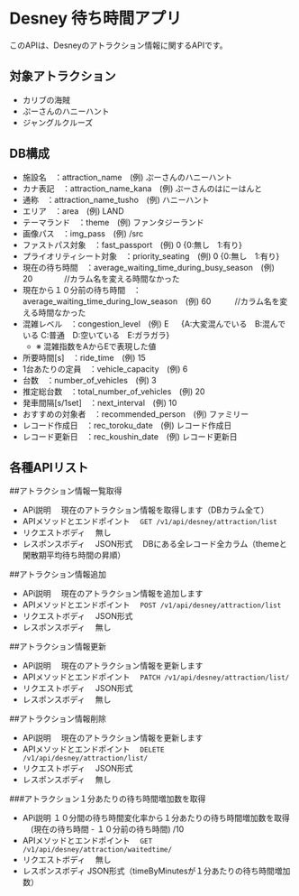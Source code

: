 # Desney 待ち時間アプリ

このAPIは、Desneyのアトラクション情報に関するAPIです。

## 対象アトラクション
- カリブの海賊
- ぷーさんのハニーハント
- ジャングルクルーズ


## DB構成
- 施設名　：attraction_name　(例) ぷーさんのハニーハント
- カナ表記　：attraction_name_kana　(例) ぷーさんのはにーはんと
- 通称　：attraction_name_tusho　(例) ハニーハント
- エリア　：area　(例) LAND
- テーマランド　：theme　(例) ファンタジーランド
- 画像パス　：img_pass　(例) /src
- ファストパス対象　：fast_passport　(例) 0  {0:無し　1:有り}
- プライオリティシート対象　：priority_seating　(例) 0  {0:無し　1:有り}
- 現在の待ち時間　：average_waiting_time_during_busy_season　(例) 20　　　　//カラム名を変える時間なかった
- 現在から１０分前の待ち時間　：average_waiting_time_during_low_season　(例) 60　　　//カラム名を変える時間なかった
- 混雑レベル　：congestion_level　(例) E 　 {A:大変混んでいる　B:混んでいる C:普通　D:空いている　E:ガラガラ}
    - ※ 混雑指数をAからEで表現した値
- 所要時間[s]　：ride_time　(例) 15
- 1台あたりの定員　：vehicle_capacity　(例) 6
- 台数　：number_of_vehicles　(例) 3
- 推定総台数　：total_number_of_vehicles　(例) 20
- 発車間隔[s/1set]　：next_interval　(例) 10
- おすすめの対象者　：recommended_person　(例) ファミリー
- レコード作成日　：rec_toroku_date　(例) レコード作成日
- レコード更新日　：rec_koushin_date　(例) レコード更新日

## 各種APIリスト

##アトラクション情報一覧取得
- APi説明
　現在のアトラクション情報を取得します（DBカラム全て）
- APIメソッドとエンドポイント
　`GET /v1/api/desney/attraction/list`
- リクエストボディ
　無し
- レスポンスボディ
　JSON形式 
　DBにある全レコード全カラム（themeと閑散期平均待ち時間の昇順）

##アトラクション情報追加
- APi説明
　現在のアトラクション情報を追加します
- APIメソッドとエンドポイント
　`POST /v1/api/desney/attraction/list`
- リクエストボディ
　JSON形式
- レスポンスボディ
　無し

##アトラクション情報更新
- APi説明
　現在のアトラクション情報を更新します
- APIメソッドとエンドポイント
　`PATCH /v1/api/desney/attraction/list/`
- リクエストボディ
　JSON形式
- レスポンスボディ
　無し

##アトラクション情報削除
- APi説明
　現在のアトラクション情報を更新します
- APIメソッドとエンドポイント
　`DELETE /v1/api/desney/attraction/list/`
- リクエストボディ
　JSON形式
- レスポンスボディ
　無し

###アトラクション１分あたりの待ち時間増加数を取得
- APi説明
１０分間の待ち時間変化率から１分あたりの待ち時間増加数を取得
　(現在の待ち時間 - １０分前の待ち時間) /10
- APIメソッドとエンドポイント
　`GET /v1/api/desney/attraction/waitedtime/`
- リクエストボディ
　無し
- レスポンスボディ
JSON形式（timeByMinutesが１分あたりの待ち時間増加数）


